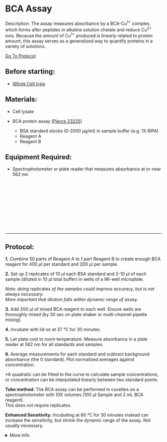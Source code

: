 BCA Assay
================================================================================
Description: The assay measures absorbance by a BCA-Cu<sup>1+</sup> complex, which forms after peptides in alkaline solution chelate and reduce Cu<sup>2+</sup> ions. Because the amount of Cu<sup>1+</sup> produced is linearly related to protein amount, this assay serves as a generalized way to quantify proteins in a variety of solutions.

[Go To Protocol](#protocol)

Before starting:
--------------------------------------------------------------------------------
* [Whole Cell lysis](../Proximity-Labeling/Whole-Cell-Lysis-RIPA.md)

Materials:
--------------------------------------------------------------------------------
  * Cell lysate
  
  * BCA protein assay [(Pierce 23225)](https://assets.thermofisher.com/TFS-Assets/LSG/manuals/MAN0011430_Pierce_BCA_Protein_Asy_UG.pdf)
    * BSA standard stocks (0-2000 µg/ml) in sample buffer (e.g. 1X RIPA)
    * Reagent A
    * Reagent B
  
  
Equipment Required:
--------------------------------------------------------------------------------
  
  * Spectrophotometer or plate reader that measures absorbance at or near 562 nm

<br/><br/><br/><br/><br/><br/><br/><br/><br/>

<!-- Use <br/> to fill in first page -->

___
Protocol:
--------------------------------------------------------------------------------

**1.** Combine 50 parts of Reagent A to 1 part Reagent B to create enough BCA reagent for 400 µl per standard and 200 µl per sample.

**2.** Set up 2 replicates of 10 µl each BSA standard and 2-10 µl of each sample (diluted in 10 µl total buffer) in wells of a 96-well microplate.
  
  *Note: doing replicates of the samples could improve accuracy, but is not always necessary.*<br/>*More important that dilution falls within dynamic range of assay.*
    
**3.** Add 200 µl of mixed BCA reagent to each well. Ensure wells are thoroughly mixed (by 30 sec on plate shaker or multi-channel pipette mixing).
  
**4.** Incubate with lid on at 37 °C for 30 minutes.

**5.** Let plate cool to room temperature. Measure absorbance in a plate reader at 562 nm for all standards and samples.

**6.** Average measurements for each standard and subtract background absorbance (the 0 standard). Plot normalized averages against concentration.

  *A quadratic can be fitted to the curve to calculate sample concentrations, or concentration can be interpolated linearly between two standard points. 

**Tube method:** The BCA assay can be performed in cuvettes on a spectrophotometer with 10X volumes (100 µl Sample and 2 mL BCA reagent).<br/>This does not require replicates.

**Enhanced Sensitivity:** Incubating at 60 °C for 30 minutes instead can increase the sensitivity, but shrink the dynamic range of the assay. Not usually necessary.

<!-- The text below creates dropdown lists for links to next steps or hyperlinks -->

<details>
  <summary>More Info</summary>
  
  <a href="https://www.thermofisher.com/order/catalog/product/23225#/23225">
WEBSITE LINK NAME</a>  

</details>
